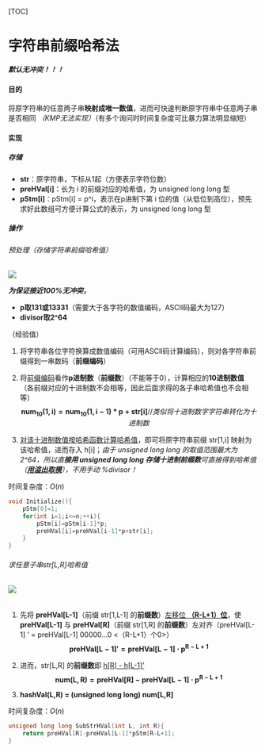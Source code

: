 [TOC]





# 字符串前缀哈希法

***默认无冲突！！！***



#### 目的

将原字符串的任意两子串**映射成唯一数值**，进而可快速判断原字符串中任意两子串是否相同 *（KMP无法实现）*（有多个询问时时间复杂度可比暴力算法明显缩短）





#### 实现



##### 存储

-   **str**：原字符串，下标从1起（方便表示字符位数）
-   **preHVal[i]**：长为 i 的前缀对应的哈希值，为 unsigned long long 型
-   **pStm[i]**：pStm[i] = p^i，表示在p进制下第 i 位的值（从低位到高位），预先求好此数组可方便计算公式的表示，为 unsigned long long 型





##### 操作



###### 预处理（存储字符串前缀哈希值）

![](D:\CAMPUS\编程相关专业课\算法\基础算法\0.mardown\images\Snipaste_2023-01-18_18-38-59.png)

***为保证接近100%无冲突，***

-   **p取131或13331**（需要大于各字符的数值编码，ASCII码最大为127）
-   **divisor取2^64**

（经验值）

1.  将字符串各位字符换算成数值编码（可用ASCII码计算编码），则对各字符串前缀得到一串数码（**前缀编码**）

2.  将<u>前缀编码</u>看作**p进制数**（**前缀数**）（不能等于0），计算相应的**10进制数值**（各前缀对应的十进制数不会相等，因此后面求得的各子串哈希值也不会相等）
    $$
    \mathbf{num_{10}(1,i)=num_{10}(1,i-1)*p+str[i]} //类似将十进制数字字符串转化为十进制数
    $$
    
3.  <u>对该十进制数值按哈希函数计算哈希值</u>，即可将原字符串前缀 str[1,i] 映射为该哈希值，进而存入 h[i]；*由于 unsigned long long 的取值范围最大为2^64，所以直**接用 unsigned long long 存储十进制前缀数**可直接得到哈希值（**<u>用溢出取模</u>**），不用手动 %divisor！*



时间复杂度：$O(n)$

```c++
void Initialize(){
    pStm[0]=1;
    for(int i=1;i<=n;++i){
        pStm[i]=pStm[i-1]*p;
        preHVal[i]=preHVal[i-1]*p+str[i];
    }
}
```





###### 求任意子串str[L,R]哈希值

###### ![](D:\CAMPUS\编程相关专业课\算法\基础算法\0.mardown\images\Snipaste_2023-01-18_18-20-22.png)

1.  先将 **preHVal[L-1]**（前缀 str[1,L-1] 的**前缀数**）<u>左移位 **（R-L+1）位**</u>，使 **preHVal[L-1]** 与 **preHVal[R]**（前缀 str[1,R] 的**前缀数**）左对齐（preHVal[L-1] ’ = preHVal[L-1] 00000…0  \<（R-L+1）个0\>）
    $$
    \mathbf{preHVal[L-1]'=preHVal[L-1]\cdot p^{R-L+1}}
    $$

2.  进而，str[L,R] 的**前缀数**即 <u>h[R] - h[L-1]’</u>
    $$
    \mathbf{num(L,R)=preHVal[R]-preHVal[L-1]\cdot p^{R-L+1}}
    $$

3.  **hashVal(L,R) = (unsigned long long) num[L,R]**



时间复杂度：$O(n)$

```c++
unsigned long long SubStrHVal(int L, int R){
    return preHVal[R]-preHVal[L-1]*pStm[R-L+1];
}
```

